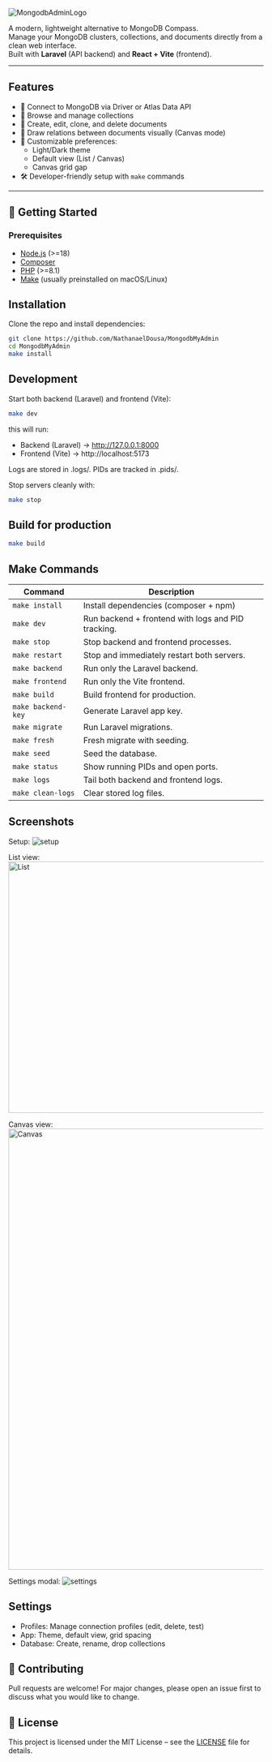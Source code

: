 
![MongodbAdminLogo](https://github.com/user-attachments/assets/878b877d-d4e2-44a6-963c-565df015f22f)

A modern, lightweight alternative to MongoDB Compass.  
Manage your MongoDB clusters, collections, and documents directly from a clean web interface.  
Built with **Laravel** (API backend) and **React + Vite** (frontend).

---

## Features

- 🔌 Connect to MongoDB via Driver or Atlas Data API  
- 📂 Browse and manage collections  
- 📄 Create, edit, clone, and delete documents  
- 🔗 Draw relations between documents visually (Canvas mode)  
- 🎨 Customizable preferences:
  - Light/Dark theme
  - Default view (List / Canvas)
  - Canvas grid gap
- 🛠 Developer-friendly setup with `make` commands

---

## 🚀 Getting Started

### Prerequisites
- [Node.js](https://nodejs.org/) (>=18)
- [Composer](https://getcomposer.org/)
- [PHP](https://www.php.net/) (>=8.1)
- [Make](https://www.gnu.org/software/make/) (usually preinstalled on macOS/Linux)

## Installation

Clone the repo and install dependencies:

```bash
git clone https://github.com/NathanaelDousa/MongodbMyAdmin
cd MongodbMyAdmin
make install
```
## Development

Start both backend (Laravel) and frontend (Vite):
```bash
make dev
```
this will run:
- Backend (Laravel) → http://127.0.0.1:8000
- Frontend (Vite) → http://localhost:5173

Logs are stored in .logs/.
PIDs are tracked in .pids/.

Stop servers cleanly with:
```bash
make stop
```
## Build for production
```bash
make build
```
## Make Commands
| Command                     | Description                                                        |
|-----------------------------|--------------------------------------------------------------------|
| `make install`               | Install dependencies (composer + npm) |
| `make dev`       | Run backend + frontend with logs and PID tracking. |
| `make stop`     | Stop backend and frontend processes. |
| `make restart` | Stop and immediately restart both servers. |
| `make backend `         | Run only the Laravel backend. |
| `make frontend`     | Run only the Vite frontend. |
| `make build`   | Build frontend for production. |
| `make backend-key`| Generate Laravel app key. |
| `make migrate`| Run Laravel migrations. |
| `make fresh`| Fresh migrate with seeding. |
| `make seed`| Seed the database. |
| `make status`| Show running PIDs and open ports. |
| `make logs`| Tail both backend and frontend logs. |
| `make clean-logs`| Clear stored log files. |



## Screenshots
Setup:
![setup](./screenshots/Setup.gif)

List view:
<img width="1445" height="496" alt="List" src="https://github.com/user-attachments/assets/665c8dc6-d203-4052-8886-a6ed025903fb" />

Canvas view:
<img width="1154" height="870" alt="Canvas" src="https://github.com/user-attachments/assets/31bddebd-3eda-4b1e-a0a5-b8576c131099" />


Settings modal:
![settings](./screenshots/settings-profile.gif)

## Settings
- Profiles: Manage connection profiles (edit, delete, test)
- App: Theme, default view, grid spacing
- Database: Create, rename, drop collections

## 🤝 Contributing

Pull requests are welcome!
For major changes, please open an issue first to discuss what you would like to change.

## 📄 License

This project is licensed under the MIT License – see the [LICENSE](./LICENSE) file for details.
